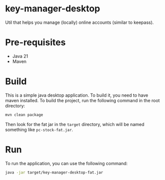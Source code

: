 # key-manager-desktop

Util that helps you manage (locally) online accounts (similar to keepass).

# Pre-requisites

* Java 21
* Maven

# Build
This is a simple java desktop application.
To build it, you need to have maven installed.
To build the project, run the following command in the root directory:

```bash
mvn clean package
```
Then look for the fat jar in the `target` directory, which will be named something like `pc-stock-fat.jar`.

# Run
To run the application, you can use the following command:

```bash 
java -jar target/key-manager-desktop-fat.jar
```
